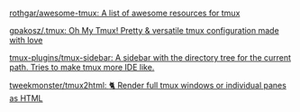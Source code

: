 [rothgar/awesome-tmux: A list of awesome resources for tmux](https://github.com/rothgar/awesome-tmux)

[gpakosz/.tmux: Oh My Tmux! Pretty & versatile tmux configuration made with love](https://github.com/gpakosz/.tmux)

[tmux-plugins/tmux-sidebar: A sidebar with the directory tree for the current path. Tries to make tmux more IDE like.](https://github.com/tmux-plugins/tmux-sidebar)

[tweekmonster/tmux2html: :cat2: Render full tmux windows or individual panes as HTML](https://github.com/tweekmonster/tmux2html)
